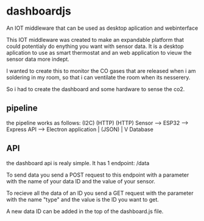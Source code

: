 # dashboardjs
An IOT middleware that can be used as desktop aplication and webinterface

This IOT middleware was created to make an expandable platform that could potentialy do enything you want with sensor data.
It is a desktop aplication to use as smart thermostat and an web application to vieuw the sensor data more indept.

I wanted to create this to monitor the CO gases that are released when i am soldering in my room, so that i can ventilate the room when its nesserery.

So i had to create the dashboard and some hardware to sense the co2.

## pipeline

the pipeline works as follows:
      (I2C)     (HTTP)          (HTTP)
Sensor --> ESP32 --> Express API --> Electron application
                            |
                     (JSON) |
                            V
                         Database
                         
                         
## API

the dashboard api is realy simple.
It has 1 endpoint: /data

To send data you send a POST request to this endpoint with a parameter with the name of your data ID and the value of your sensor.

To recieve all the data of an ID you send a GET request with the parameter with the name "type" and the value is the ID you want to get.

A new data ID can be added in the top of the dashboard.js file.
